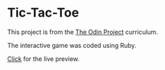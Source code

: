 # Tic-Tac-Toe

This project is from the [The Odin Project](https://www.theodinproject.com/lessons/ruby-tic-tac-toe)
curriculum. 

The interactive game was coded using Ruby.

[Click](https://replit.com/@charmdev/Tic-Tac-Toe?v=1) for the live preview.

